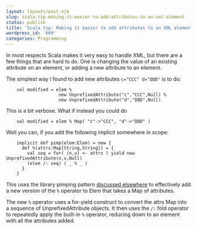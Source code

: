```yaml
---
layout: layouts/post.njk
slug: scala-tip-making-it-easier-to-add-attributes-to-an-xml-element
status: publish
title: 'Scala tip: Making it easier to add attributes to an XML element'
wordpress_id: '609'
categories: Programming
---
```


In most respects Scala makes it very easy to handle XML, but there are a few things that are hard to do.  One is changing the value of an existing attribute on an element, or adding a new attribute to an element.

The simplest way I found to add new attributes `c="CCC" d="DDD"` is to do:


        val modified = elem %
                        new UnprefixedAttribute("c","CCC",Null) %
                        new UnprefixedAttribute("d","DDD",Null)


This is a bit verbose.  What if instead you could do


        val modified = elem % Map( "c"->"CCC", "d"->"DDD" )


Well you can, if you add the following implicit somewhere in scope:


        implicit def pimp(elem:Elem) = new {
          def %(attrs:Map[String,String]) = {
            val seq = for( (n,v) <- attrs ) yield new UnprefixedAttribute(n,v,Null)
            (elem /: seq) ( _ % _ )
          }
        }


This uses the library pimping pattern [discussed elsewhere](http://www.scalaclass.com/node/14) to effectively add a new version of the `%` operator to Elem that takes a Map of attributes.

The new `%` operator uses a for-yield construct to convert the attrs Map into a sequence of  UnprefixedAttribute objects.  It then uses the `/:` fold operator to repeatedly apply the built-in `%` operator, reducing down to an element with all the attributes added.



